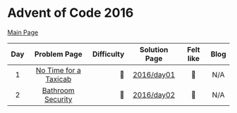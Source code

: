 # Advent of Code 2016

[Main Page](https://adventofcode.com/2016)

| Day |                         Problem Page                         | Difficulty |       Solution Page       | Felt like | Blog |
|:---:|:------------------------------------------------------------:| ---: |:-------------------------:|:---------:| :---: |
|  1  | [No Time for a Taxicab](https://adventofcode.com/2016/day/1) | :star2: | [2016/day01](/2016/day01) |  :cake:   | N/A |
|  2  |   [Bathroom Security](https://adventofcode.com/2016/day/2)   | :star2: | [2016/day02](/2016/day02) |  :cake:   | N/A |
